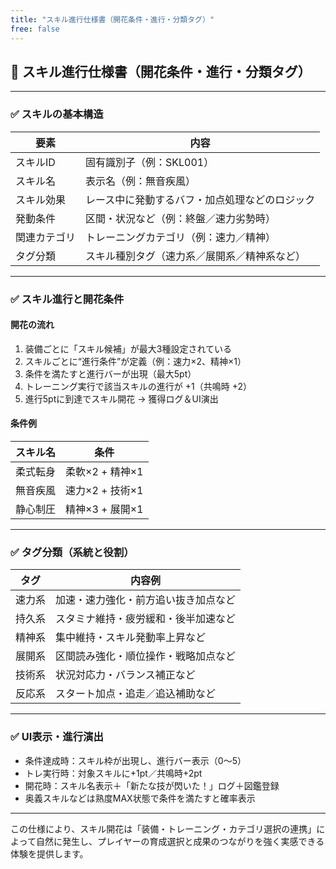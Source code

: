 ```yaml
---
title: "スキル進行仕様書（開花条件・進行・分類タグ）"
free: false
---
```


## 🧠 スキル進行仕様書（開花条件・進行・分類タグ）

---

### ✅ スキルの基本構造

| 要素     | 内容                      |
| ------ | ----------------------- |
| スキルID  | 固有識別子（例：SKL001）         |
| スキル名   | 表示名（例：無音疾風）             |
| スキル効果  | レース中に発動するバフ・加点処理などのロジック |
| 発動条件   | 区間・状況など（例：終盤／速力劣勢時）     |
| 関連カテゴリ | トレーニングカテゴリ（例：速力／精神）     |
| タグ分類   | スキル種別タグ（速力系／展開系／精神系など）  |

---

### ✅ スキル進行と開花条件

#### 開花の流れ

1. 装備ごとに「スキル候補」が最大3種設定されている
2. スキルごとに“進行条件”が定義（例：速力×2、精神×1）
3. 条件を満たすと進行バーが出現（最大5pt）
4. トレーニング実行で該当スキルの進行が +1（共鳴時 +2）
5. 進行5ptに到達でスキル開花 → 獲得ログ＆UI演出

#### 条件例

| スキル名 | 条件          |
| ---- | ----------- |
| 柔式転身 | 柔軟×2 + 精神×1 |
| 無音疾風 | 速力×2 + 技術×1 |
| 静心制圧 | 精神×3 + 展開×1 |

---

### ✅ タグ分類（系統と役割）

| タグ  | 内容例                |
| --- | ------------------ |
| 速力系 | 加速・速力強化・前方追い抜き加点など |
| 持久系 | スタミナ維持・疲労緩和・後半加速など |
| 精神系 | 集中維持・スキル発動率上昇など    |
| 展開系 | 区間読み強化・順位操作・戦略加点など |
| 技術系 | 状況対応力・バランス補正など     |
| 反応系 | スタート加点・追走／追込補助など   |

---

### ✅ UI表示・進行演出

* 条件達成時：スキル枠が出現し、進行バー表示（0〜5）
* トレ実行時：対象スキルに+1pt／共鳴時+2pt
* 開花時：スキル名表示＋「新たな技が閃いた！」ログ＋図鑑登録
* 奥義スキルなどは熟度MAX状態で条件を満たすと確率表示

---

この仕様により、スキル開花は「装備・トレーニング・カテゴリ選択の連携」によって自然に発生し、プレイヤーの育成選択と成果のつながりを強く実感できる体験を提供します。